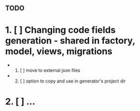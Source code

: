 ## TODO

# 1. [ ] Changing code fields generation - shared in factory, model, views, migrations 
- 1. [ ] move to external json files
- 2. [ ] option to copy and use in generator's project dir

# 2. [ ] ...


